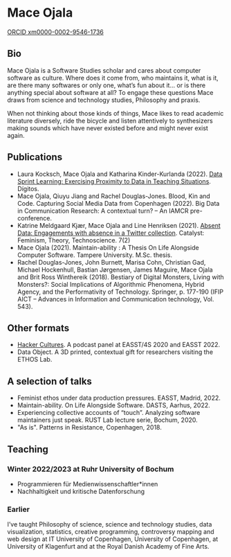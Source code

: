 # Mace Ojala

[ORCID xm0000-0002-9546-1736](https://orcid.org/0000-0002-9546-1736)

## Bio

Mace Ojala is a Software Studies scholar and cares about computer software as culture. Where does it come from, who maintains it, what is it, are there many softwares or only one, what’s fun about it… or is there anything special about software at all? To engage these questions Mace draws from science and technology studies, Philosophy and praxis.

When not thinking about those kinds of things, Mace likes to read academic literature diversely, ride the bicycle and listen attentively to synthesizers making sounds which have never existed before and might never exist again.

## Publications

- Laura Kocksch, Mace Ojala and Katharina Kinder-Kurlanda (2022). [Data Sprint Learning: Exercising Proximity to Data in Teaching Situations](https://revistadigitos.com/index.php/digitos/article/view/232). Dígitos.
- Mace Ojala, Qiuyu Jiang and Rachel Douglas-Jones. Blood, Kin and Code. Capturing Social Media Data from Copenhagen (2022). Big Data in Communication Research: A contextual turn? – An IAMCR pre-conference.
- Katrine Meldgaard Kjær, Mace Ojala and Line Henriksen (2021). [Absent Data: Engagements with absence in a Twitter collection](https://doi.org/10.28968/cftt.v7i2.34563). Catalyst: Feminism, Theory, Technoscience. 7(2)
- Mace Ojala (2021). Maintain-ability : A Thesis On Life Alongside Computer Software. Tampere University. M.Sc. thesis.
- Rachel Douglas-Jones, John Burnett, Marisa Cohn, Christian Gad, Michael Hockenhull, Bastian Jørgensen, James Maguire, Mace Ojala and Brit Ross Winthereik (2018). Bestiary of Digital Monsters, Living with Monsters?: Social Implications of Algorithmic Phenomena, Hybrid Agency, and the Performativity of Technology. Springer, p. 177-190 (IFIP AICT – Advances in Information and Communication technology, Vol. 543).

## Other formats

- [Hacker Cultures](https://www.buzzsprout.com/1323889/). A podcast panel at EASST/4S 2020 and EASST 2022.
- Data Object. A 3D printed, contextual gift for researchers visiting the ETHOS Lab.

## A selection of talks

- Feminist ethos under data production pressures. EASST, Madrid, 2022.
- Maintain-ability. On Life Alongside Software. DASTS, Aarhus, 2022.
- Experiencing collective accounts of “touch”. Analyzing software maintainers just speak. RUST Lab lecture serie, Bochum, 2020.
- "As is". Patterns in Resistance, Copenhagen, 2018.

## Teaching

### Winter 2022/2023 at Ruhr University of Bochum

- Programmieren für Medienwissenschaftler*innen
- Nachhaltigkeit und kritische Datenforschung

### Earlier

I’ve taught Philosophy of science, science and technology studies, data visualization, statistics, creative programming, controversy mapping and web design at IT University of Copenhagen, University of Copenhagen, at University of Klagenfurt and at the Royal Danish Academy of Fine Arts.
